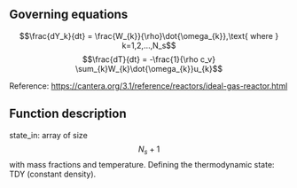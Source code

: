 ## Governing equations

$$\frac{dY_k}{dt} = \frac{W_{k}}{\rho}\dot{\omega_{k}},\text{ where } k=1,2,...,N_s$$
$$\frac{dT}{dt} = -\frac{1}{\rho c_v} \sum_{k}W_{k}\dot{\omega_{k}}u_{k}$$

Reference: https://cantera.org/3.1/reference/reactors/ideal-gas-reactor.html

## Function description

state\_in: array of size $$N_s+1$$ with mass fractions and temperature.
Defining the thermodynamic state: TDY (constant density).
